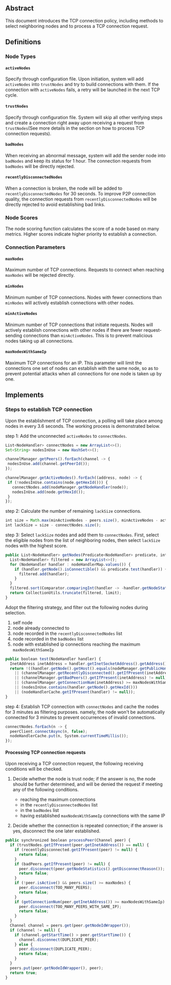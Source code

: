 ## Abstract
This document introduces the TCP connection policy, including methods to select neighboring nodes and to process a TCP connection request.

## Definitions

### Node Types

#### `activeNodes`
Specify through configuration file. Upon initiation, system will add `activeNodes` into `trustNodes` and try to build connections with them. If the connection with `activeNodes` fails, a retry will be launched in the next TCP cycle.

#### `trustNodes` 
Specify through configuration file. System will skip all other verifying steps and create a connection right away upon receiving a request from `trustNodes`(See more details in the section on how to process TCP connection requests).

#### `badNodes`
When receiving an abnormal message, system will add the sender node into `badNodes` and keep its status for 1 hour. The connection requests from `badNodes` will be directly rejected.

#### `recentlyDisconnectedNodes`
When a connection is broken, the node will be added to `recentlyDisconnectedNodes` for 30 seconds. To improve P2P connection quality, the connection requests from `recentlyDisconnectedNodes` will be directly rejected to avoid establishing bad links.

### Node Scores
The node scoring function calculates the score of a node based on many metrics. Higher scores indicate higher priority to establish a connection.

### Connection Parameters

#### `maxNodes` 
Maximum number of TCP connections. Requests to connect when reaching `maxNodes` will be rejected directly.

####  `minNodes` 
Minimum number of TCP connections. Nodes with fewer connections than `minNodes` will actively establish connections with other nodes.

####  `minActiveNodes` 
Minimum number of TCP connections that initiate requests. Nodes will actively establish connections with other nodes if there are fewer request-sending connections than `minActiveNodes`. This is to prevent malicious nodes taking up all connections.

####  `maxNodesWithSameIp` 
Maximum TCP connections for an IP. This parameter will limit the connections one set of nodes can establish with the same node, so as to prevent potential attacks when all connections for one node is taken up by one.

## Implements

### Steps to establish TCP connection

Upon the establishment of TCP connection, a polling will take place among nodes in every 3.6 seconds. The working process is demonstrated below.

step 1: Add the unconnected `activeNodes` to `connectNodes`.
```typescript
List<NodeHandler> connectNodes = new ArrayList<>();
Set<String> nodesInUse = new HashSet<>();

channelManager.getPeers().forEach(channel -> {
 nodesInUse.add(channel.getPeerId());
});

channelManager.getActiveNodes().forEach((address, node) -> {
 if (!nodesInUse.contains(node.getHexId())) {
   connectNodes.add(nodeManager.getNodeHandler(node));
   nodesInUse.add(node.getHexId());
 }
});
```

step 2: Calculate the number of remaining `lackSize` connections.
```typescript
int size = Math.max(minActiveNodes - peers.size(), minActiveNodes - activePeers.get()));
int lackSize = size - connectNodes.size();
```

step 3: Select `lackSize` nodes and add them to `connectNodes`. First, select the eligible nodes from the list of neighboring nodes, then select `lackSize` nodes with the highest score.
```typescript
public List<NodeHandler> getNodes(Predicate<NodeHandler> predicate, int limit) { 
  List<NodeHandler> filtered = new ArrayList<>(); 
  for (NodeHandler handler : nodeHandlerMap.values()) { 
    if (handler.getNode().isConnectible() && predicate.test(handler)) { 
      filtered.add(handler); 
    }
  } 
  filtered.sort(Comparator.comparingInt(handler -> -handler.getNodeStatistics().getReputation())); 
  return CollectionUtils.truncate(filtered, limit); 
}
```

Adopt the filtering strategy, and filter out the following nodes during selection.
1. self node
2. node already connected to
3. node recorded in the `recentlyDisconnectedNodes` list
4. node recorded in the `badNodes` list
5. node with established ip connections reaching the maximum `maxNodesWithSameIp`
```typescript
public boolean test(NodeHandler handler) { 
  InetAddress inetAddress = handler.getInetSocketAddress().getAddress(); 
  return !((handler.getNode().getHost().equals(nodeManager.getPublicHomeNode().getHost()) && handler.getNode().getPort() == nodeManager.getPublicHomeNode().getPort()) 
    || (channelManager.getRecentlyDisconnected().getIfPresent(inetAddress) != null) 
    || (channelManager.getBadPeers().getIfPresent(inetAddress) != null) 
    || (channelManager.getConnectionNum(inetAddress) >= maxNodesWithSameIp) 
    || (nodesInUse.contains(handler.getNode().getHexId())) 
    || (nodeHandlerCache.getIfPresent(handler) != null)); 
}
```

step 4: Establish TCP connection with `connectNodes` and cache the nodes for 3 minutes as filtering purposes. namely, the node won't be automatically connected for 3 minutes to prevent occurrences of invalid connections.
```typescript
connectNodes.forEach(n -> {
  peerClient.connectAsync(n, false);
  nodeHandlerCache.put(n, System.currentTimeMillis());
});
```

#### Processing TCP connection requests

Upon receiving a TCP connection request, the following receiving conditions will be checked.
 1. Decide whether the node is trust node; if the answer is no, the node should be further determined, and will be denied the request if meeting any of the following conditions.
	 - reaching the maximum connections
	 - in the `recentlyDisconnectedNodes` list
	 - in the `badNodes` list
	 - having established `maxNodesWithSameIp` connections with the same IP
  
 2. Decide whether the connection is repeated connection; if the answer is yes, disconnect the one later established.
```typescript
public synchronized boolean processPeer(Channel peer) { 
  if (trustNodes.getIfPresent(peer.getInetAddress()) == null) { 
    if (recentlyDisconnected.getIfPresent(peer) != null) { 
      return false; 
    } 
    if (badPeers.getIfPresent(peer) != null) { 
      peer.disconnect(peer.getNodeStatistics().getDisconnectReason()); 
      return false; 
    } 
    if (!peer.isActive() && peers.size() >= maxNodes) { 
      peer.disconnect(TOO_MANY_PEERS); 
      return false; 
    } 
    if (getConnectionNum(peer.getInetAddress()) >= maxNodesWithSameIp) { 
      peer.disconnect(TOO_MANY_PEERS_WITH_SAME_IP); 
      return false; 
    } 
  } 
  Channel channel = peers.get(peer.getNodeIdWrapper()); 
  if (channel != null) { 
    if (channel.getStartTime() > peer.getStartTime()) { 
      channel.disconnect(DUPLICATE_PEER); 
    } else { 
      peer.disconnect(DUPLICATE_PEER); 
      return false; 
    } 
  } 
  peers.put(peer.getNodeIdWrapper(), peer); 
  return true; 
}
```
